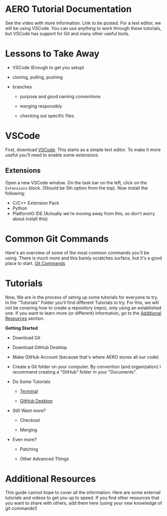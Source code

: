# AERO Tutorial Documentation

See the video with more information. Link to be posted. For a text editor, we will be using VSCode. You can use anything to work through these tutorials, but VSCode has support for Git and many other useful tools. 

# Lessons to Take Away

 - VSCode (Enough to get you setup)

 - cloning, pulling, pushing
 
 - branches

     - purpose and good naming conventions

     - merging responsibly

     - checking out specific files

# VSCode

First, download [VSCode](https://code.visualstudio.com/). This starts as a simple text editor. To make it more useful you'll need to enable some extensions

## Extensions

Open a new VSCode window. On the task bar on the left, click on the ```Extensions``` block. (Should be 5th option from the top). Now install the following: 

 - C/C++ Extension Pack
 - Python
 - PlatformIO IDE (Actually we're moving away from this, so don't worry about install this)

# Common Git Commands

Here's an overview of some of the most common commands you'll be using. There is much more and this barely scratches surface, but it's a good place to start. [Git Commands](Git_Commands.md)

# Tutorials

Now, We are in the process of seting up some tutorials for everyone to try. In the "Tutorials" Folder you'll find different Tutorials to try. For this, we will not be covering how to create a repository (repo), only using an established one. If you want to learn more (or different) information, go to the [Additional Resources](#addition-resources) section. 

**Getting Started** 

 - Download Git
 
 - Download GitHub Desktop
 
 - Make GitHub Account (because that's where AERO stores all our code)
 
 - Create a Git folder on your computer. By convention (and organization) I recommend creating a "GitHub" folder in your "Documents". 

 - Do Some Tutorials

    - [Terminal](Tutorials/1_Terminal_GettingStarted.md)
 
    - [GitHub Desktop](Tutorials/1_GitHub_GettingStarted.md)

- Still Want more? 

    - Checkout

    - Merging

- Even more? 

    - Patching

    - Other Advanced Things

# Additional Resources

This guide cannot hope to cover all the information. Here are some external tutorials and videos to get you up to speed. If you find other resources that you want to share with others, add them here (using your new knowledge of git commands!)
